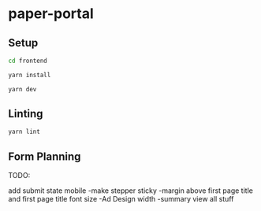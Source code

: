 # paper-portal

## Setup

```bash
cd frontend

yarn install

yarn dev
```

## Linting

```bash
yarn lint
```

## Form Planning

TODO:

add submit state
mobile
-make stepper sticky
-margin above first page title and first page title font size
-Ad Design width
-summary view all stuff
